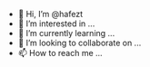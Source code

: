 - 👋 Hi, I’m @hafezt
- 👀 I’m interested in ...
- 🌱 I’m currently learning ...
- 💞️ I’m looking to collaborate on ...
- 📫 How to reach me ...

<!---
Hafez/Hafez is a ✨ special ✨ repository because its `README.md` (this file) appears on your GitHub profile.
You can click the Preview link to take a look at your changes.
--->

